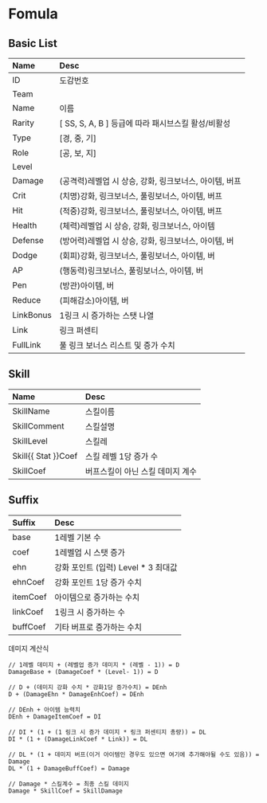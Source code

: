 # Fomula

## Basic List

| Name | Desc |
| :--- | :--- |
| ID | 도감번호 |
| Team |  |
| Name | 이름 |
| Rarity | \[ SS, S, A, B \] 등급에 따라 패시브스킬 활성/비활성 |
| Type | \[경, 중, 기\] |
| Role | \[공, 보, 지\] |
| Level |  |
| Damage | \(공격력\)레벨업 시 상승, 강화, 링크보너스, 아이템, 버프 |
| Crit | \(치명\)강화, 링크보너스, 풀링보너스, 아이템, 버프 |
| Hit | \(적중\)강화, 링크보너스, 풀링보너스, 아이템, 버프 |
| Health | \(체력\)레벨업 시 상승, 강화, 링크보너스, 아이템 |
| Defense | \(방어력\)레벨업 시 상승, 강화, 링크보너스, 아이템, 버 |
| Dodge | \(회피\)강화, 링크보너스, 풀링보너스, 아이템, 버 |
| AP | \(행동력\)링크보너스, 풀링보너스, 아이템, 버 |
| Pen | \(방관\)아이템, 버 |
| Reduce | \(피해감소\)아이템, 버 |
| LinkBonus | 1링크 시 증가하는 스탯 나열 |
| Link | 링크 퍼센티 |
| FullLink | 풀 링크 보너스 리스트 및 증가 수치 |

## Skill

| Name | Desc |
| :--- | :--- |
| SkillName | 스킬이름 |
| SkillComment | 스킬설명  |
| SkillLevel | 스킬레 |
| Skill{{ Stat }}Coef | 스킬 레벨 1당 증가 수 |
| SkillCoef | 버프스킬이 아닌 스킬 데미지 계수 |

## Suffix

| Suffix | Desc |
| :--- | :--- |
| base | 1레벨 기본 수 |
| coef | 1레벨업 시 스탯 증가 |
| ehn | 강화 포인트 \(입력\) Level \* 3 최대값 |
| ehnCoef | 강화 포인트 1당 증가 수치 |
| itemCoef | 아이템으로 증가하는 수치 |
| linkCoef | 1링크 시 증가하는 수 |
| buffCoef | 기타 버프로 증가하는 수치 |

데미지 계산식

```text
// 1레벨 데미지 + (레벨업 증가 데미지 * (레벨 - 1)) = D
DamageBase + (DamageCoef * (Level- 1)) = D

// D + (데미지 강화 수치 * 강화1당 증가수치) = DEnh
D + (DamageEhn * DamageEnhCoef) = DEnh

// DEnh + 아이템 능력치
DEnh + DamageItemCoef = DI

// DI * (1 + (1 링크 시 증가 데미지 * 링크 퍼센티지 총량)) = DL
DI * (1 + (DamageLinkCoef * Link)) = DL

// DL * (1 + 데미지 버프(이거 아이템인 경우도 있으면 여기에 추가해야될 수도 있음)) = Damage
DL * (1 + DamageBuffCoef) = Damage

// Damage * 스킬계수 = 최종 스킬 데미지
Damage * SkillCoef = SkillDamage
```



